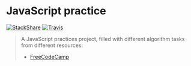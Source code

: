 # JavaScript practice
[![StackShare](https://img.shields.io/badge/tech-stack-0690fa.svg?style=flat)](https://stackshare.io/MikeSaprykin/js-stack)
[![Travis](https://api.travis-ci.org/MikeSaprykin/js-practice.svg?branch=master)](https://api.travis-ci.org/MikeSaprykin/js-practice.svg?branch=master)
> A JavaScript practices project, filled with different algorithm tasks from different resources:
> * [FreeCodeCamp](https://www.freecodecamp.org/) 
